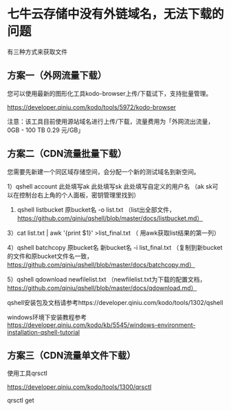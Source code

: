 # 七牛云存储中没有外链域名，无法下载的问题

有三种方式来获取文件



## 方案一（外网流量下载）

您可以使用最新的图形化工具kodo-browser上传/下载试下，支持批量管理。

https://developer.qiniu.com/kodo/tools/5972/kodo-browser

注意：该工具目前使用源站域名进行上传/下载，流量费用为「外网流出流量，0GB - 100 TB 0.29 元/GB」



## 方案二（CDN流量批量下载）

您需要先新建一个同区域存储空间，会分配一个新的测试域名到新空间。

1）qshell account 此处填写ak 此处填写sk 此处填写自定义的用户名 （ak sk可以在控制台右上角的个人面板，密钥管理里找到）

1) qshell listbucket 原bucket名 -o list.txt （list出全部文件，https://github.com/qiniu/qshell/blob/master/docs/listbucket.md）

3）cat list.txt | awk '{print $1}' >list_final.txt （ 用awk获取list结果的第一列）

4）qshell batchcopy 原bucket名 新bucket名 -i list_final.txt （复制到新bucket的文件和原bucket文件名一致，https://github.com/qiniu/qshell/blob/master/docs/batchcopy.md）

5）qshell qdownload newfilelist.txt （newfilelist.txt为下载的配置文档，https://github.com/qiniu/qshell/blob/master/docs/qdownload.md）



qshell安装包及文档请参考https://developer.qiniu.com/kodo/tools/1302/qshell

windows环境下安装教程参考 https://developer.qiniu.com/kodo/kb/5545/windows-environment-installation-qshell-tutorial



## 方案三（CDN流量单文件下载）

使用工具qrsctl

https://developer.qiniu.com/kodo/tools/1300/qrsctl

qrsctl get <bucket> <file> <file>

